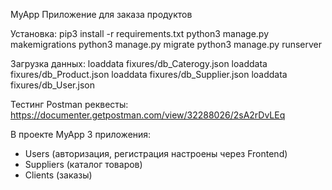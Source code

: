 MyApp
Приложение для заказа продуктов

Установка:
pip3 install -r requirements.txt
python3 manage.py makemigrations
python3 manage.py migrate
python3 manage.py runserver

Загрузка данных:
loaddata fixures/db_Caterogy.json
loaddata fixures/db_Product.json
loaddata fixures/db_Supplier.json
loaddata fixures/db_User.json

Тестинг Postman реквесты:
https://documenter.getpostman.com/view/32288026/2sA2rDvLEq

В проекте MyApp 3 приложения:
- Users (авторизация, регистрация настроены через Frontend)
- Suppliers (каталог товаров)
- Clients (заказы)
  





